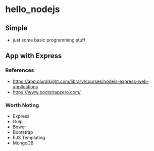 # hello_nodejs

## Simple
- just some basic programming stuff

## App with Express

### References
- https://app.pluralsight.com/library/courses/nodejs-express-web-applications
- https://www.bootstrapzero.com/

### Worth Noting
- Express
- Gulp
- Bower
- Bootstrap
- EJS Templating
- MongoDB

